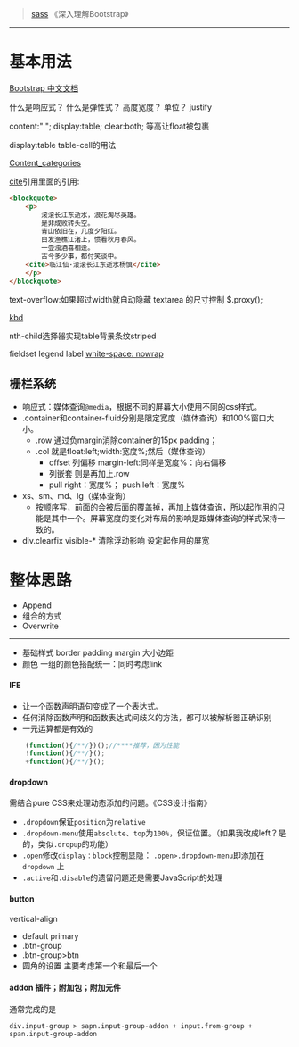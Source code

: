 >[sass](./sass.md)
>《深入理解Bootstrap》

---

# 基本用法
[Bootstrap 中文文档](http://v3.bootcss.com/)

什么是响应式？
什么是弹性式？
高度宽度？
单位？
justify

content:" ";
display:table;
clear:both;
等高让float被包裹

display:table
table-cell的用法

[Content_categories](https://developer.mozilla.org/zh-CN/docs/Web/Guide/HTML/Content_categories)

[cite](https://developer.mozilla.org/zh-CN/docs/Web/HTML/Element/cite)引用里面的引用:

```html
<blockquote>
	<p>
		滚滚长江东逝水，浪花淘尽英雄。
		是非成败转头空。
		青山依旧在，几度夕阳红。
		白发渔樵江渚上，惯看秋月春风。
		一壶浊酒喜相逢。
		古今多少事，都付笑谈中。
	<cite>临江仙·滚滚长江东逝水杨慎</cite>
	</p>
</blockquote> 
```
text-overflow:如果超过width就自动隐藏
textarea 的尺寸控制
$.proxy();

[kbd](http://devdocs.io/html/element/kbd)

nth-child选择器实现table背景条纹striped

fieldset
legend
label
[white-space: nowrap]()

## 栅栏系统

- 响应式：媒体查询`@media`，根据不同的屏幕大小使用不同的css样式。
- .container和container-fluid分别是限定宽度（媒体查询）和100%窗口大小。
    - .row 通过负margin消除container的15px padding；
    - .col 就是float:left;width:宽度%;然后（媒体查询）
    	- offset 列偏移 margin-left:同样是宽度%：向右偏移
    	- 列嵌套 则是再加上.row
    	- pull right：宽度%； push left：宽度%
 - xs、sm、md、lg（媒体查询）
	- 按顺序写，前面的会被后面的覆盖掉，再加上媒体查询，所以起作用的只能是其中一个。屏幕宽度的变化对布局的影响是跟媒体查询的样式保持一致的。
- div.clearfix visible-* 清除浮动影响 设定起作用的屏宽

# 整体思路
- Append 
- 组合的方式
- Overwrite


---
- 基础样式 border padding margin 大小边距
- 颜色 一组的颜色搭配统一：同时考虑link 

#### IFE
- 让一个函数声明语句变成了一个表达式。
- 任何消除函数声明和函数表达式间歧义的方法，都可以被解析器正确识别
- 一元运算都是有效的

```js
	(function(){/**/})();//****推荐，因为性能
	!function(){/**/}();
	+function(){/**/}();
```

#### dropdown
需结合pure CSS来处理动态添加的问题。《CSS设计指南》

- `.dropdown`保证`position`为`relative`
- `.dropdown-menu`使用`absolute`、`top`为`100%`，保证位置。（如果我改成left？是的，类似`.dropup`的功能）
- `.open`修改`display：block`控制显隐： `.open>.dropdown-menu`即添加在`dropdown` 上
- `.active`和`.disable`的遗留问题还是需要JavaScript的处理

#### button

vertical-align


- default primary 
- .btn-group
- .btn-group>btn
- 圆角的设置 主要考虑第一个和最后一个

#### addon 插件；附加包；附加元件
通常完成的是
```
div.input-group > sapn.input-group-addon + input.from-group + span.input-group-addon
```